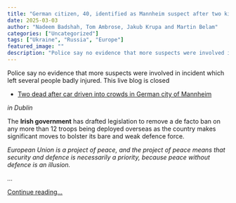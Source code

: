 ```yaml
---
title: "German citizen, 40, identified as Mannheim suspect after two killed as car driven into crowd – as it happened"
date: 2025-03-03
author: "Nadeem Badshah, Tom Ambrose, Jakub Krupa and Martin Belam"
categories: ["Uncategorized"]
tags: ["Ukraine", "Russia", "Europe"]
featured_image: ""
description: "Police say no evidence that more suspects were involved in incident which left several people badly injured. This live blog is closedTwo dead after car driven i..."
---
```


Police say no evidence that more suspects were involved in incident which left several people badly injured. This live blog is closed

  * [Two dead after car driven into crowds in German city of Mannheim](https://www.theguardian.com/world/2025/mar/03/mannheim-germany-car-driven-into-crowd)



 _in Dublin_

The **Irish government** has drafted legislation to remove a de facto ban on any more than 12 troops being deployed overseas as the country makes significant moves to bolster its bare and weak defence force.

_European Union is a project of peace, and the project of peace means that security and defence is necessarily a priority, because peace without defence is an illusion._

_…_

[Continue reading...](https://www.theguardian.com/world/live/2025/mar/03/europe-live-blog-updates-trump-putin-zelenskyy-starmer)
